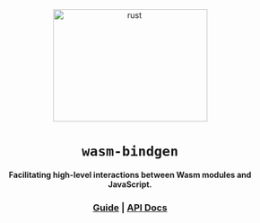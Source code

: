 <div align="center">

  <img src="https://www.vectorlogo.zone/logos/rust-lang/rust-lang-ar21.svg" alt="rust" width="275" height="200">

  <h1><code>wasm-bindgen</code></h1>

  <p>
    <strong>Facilitating high-level interactions between Wasm modules and JavaScript.</strong>
  </p>

  <h3>
    <a href="https://rustwasm.github.io/docs/wasm-bindgen/">Guide</a>
    <span> | </span>
    <a href="https://docs.rs/wasm-bindgen">API Docs</a>
  </h3>